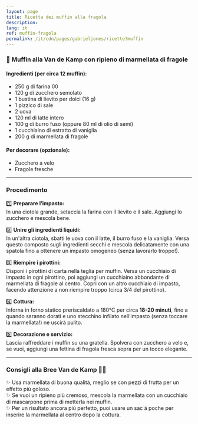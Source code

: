```yaml
---
layout: page
title: Ricetta dei muffin alla fragola
description:
lang: it
ref: muffin-fragola
permalink: /it/cdn/pages/gabrieljones/ricette?muffin
---
```

### 🧁 **Muffin alla Van de Kamp con ripieno di marmellata di fragole**  

#### **Ingredienti** (per circa 12 muffin):  
- 250 g di farina 00  
- 120 g di zucchero semolato  
- 1 bustina di lievito per dolci (16 g)  
- 1 pizzico di sale  
- 2 uova  
- 120 ml di latte intero  
- 100 g di burro fuso (oppure 80 ml di olio di semi)  
- 1 cucchiaino di estratto di vaniglia  
- 200 g di marmellata di fragole  

#### **Per decorare (opzionale):**  
- Zucchero a velo  
- Fragole fresche  

---

### **Procedimento**  

1️⃣ **Preparare l’impasto:**  
In una ciotola grande, setaccia la farina con il lievito e il sale. Aggiungi lo zucchero e mescola bene.  

2️⃣ **Unire gli ingredienti liquidi:**  
In un'altra ciotola, sbatti le uova con il latte, il burro fuso e la vaniglia. Versa questo composto sugli ingredienti secchi e mescola delicatamente con una spatola fino a ottenere un impasto omogeneo (senza lavorarlo troppo!).  

3️⃣ **Riempire i pirottini:**  
Disponi i pirottini di carta nella teglia per muffin. Versa un cucchiaio di impasto in ogni pirottino, poi aggiungi un cucchiaino abbondante di marmellata di fragole al centro. Copri con un altro cucchiaio di impasto, facendo attenzione a non riempire troppo (circa 3/4 del pirottino).  

4️⃣ **Cottura:**  
Inforna in forno statico preriscaldato a 180°C per circa **18-20 minuti**, fino a quando saranno dorati e uno stecchino infilato nell’impasto (senza toccare la marmellata!) ne uscirà pulito.  

5️⃣ **Decorazione e servizio:**  
Lascia raffreddare i muffin su una gratella. Spolvera con zucchero a velo e, se vuoi, aggiungi una fettina di fragola fresca sopra per un tocco elegante.  

---

### **Consigli alla Bree Van de Kamp 💁‍♀️**  
✨ Usa marmellata di buona qualità, meglio se con pezzi di frutta per un effetto più goloso.  
✨ Se vuoi un ripieno più cremoso, mescola la marmellata con un cucchiaio di mascarpone prima di metterla nei muffin.  
✨ Per un risultato ancora più perfetto, puoi usare un sac à poche per inserire la marmellata al centro dopo la cottura.  
